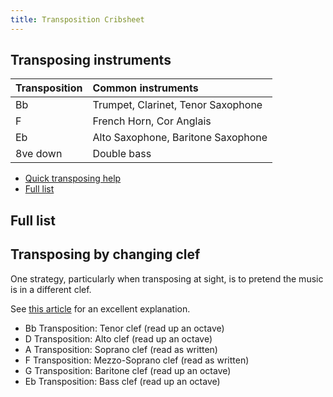 ```yaml
---
title: Transposition Cribsheet
---
```


<!--
## Contents
{: .no_toc}

- TOC
{:toc}
-->


## Transposing instruments

Transposition | Common instruments
:--- | :---
Bb | Trumpet, Clarinet, Tenor Saxophone
F | French Horn, Cor Anglais
Eb | Alto Saxophone, Baritone Saxophone
8ve down | Double bass

* [Quick transposing help](https://www.cravenk12.org/site/handlers/filedownload.ashx?moduleinstanceid=8773&dataid=5562&FileName=Transposition%20Chart.pdf)
* [Full list](https://wiki.youngcomposers.com/Transposing_instruments#List_of_transposing_instruments)

## Full list



## Transposing by changing clef

One strategy, particularly when transposing at sight, is to pretend the music is in a different clef.

See [this article](http://www.sfcmtheory.com/essays/musicianship/clef_transposition.pdf) for an excellent explanation.

* Bb Transposition: Tenor clef (read up an octave)
* D Transposition: Alto clef (read up an octave)
* A Transposition: Soprano clef (read as written)
* F Transposition: Mezzo-Soprano clef (read as written)
* G Transposition: Baritone clef (read up an octave)
* Eb Transposition: Bass clef (read up an octave)